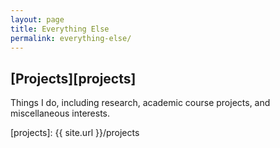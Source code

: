 ```yaml
---
layout: page
title: Everything Else
permalink: everything-else/
---
```


## [Projects][projects]
Things I do, including research, academic course projects, and miscellaneous interests.


<!-- # [Photos][photos]
I'm no professional photographer, but sometimes I take pictures.
I shoot with a [Nikon D80][d80], but I always have an iPhone at my side.
You can also find me on [Instagram][insta]. -->

[projects]: {{ site.url }}/projects
<!-- [photos]: {{ site.url }}/photos "Photos." -->


[d80]: http://www.nikonusa.com/en/Nikon-Products/Product-Archive/dslr-cameras/D80.html "Nikon D80."
[insta]: https://instagram.com/fredhohman/ "My Instagram Account."
[the-setup]: https://usesthis.com "The Setup."
